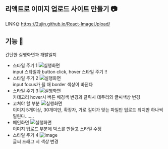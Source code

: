 ## 리액트로 이미지 업로드 사이트 만들기 📷
LINK🌞 https://2ujin.github.io/React-ImageUpload/

## 기능 🌠
간단한 실행화면과 개발일지
- 스타일 주기 1
![실행화면](https://user-images.githubusercontent.com/42020919/64473126-66bac700-d1a0-11e9-8820-0ee1035ad631.png)  <br>
input 스타일과 button click, hover 스타일 주기 !!
- 스타일 주기 2
![실행화면](https://user-images.githubusercontent.com/42020919/64475336-78aa6300-d1bc-11e9-83c4-bbebba0f9c41.png)  <br>
input focus가 될 때 border 색상이 바뀐다
- 스타일 주기 3
![실행화면](https://user-images.githubusercontent.com/42020919/64475338-8d86f680-d1bc-11e9-9eeb-5505d6cca564.png)  <br>
카테고리 hover시 버튼 배경색 변경과 클릭시 테두리와 글씨색상 변경<br>
- 고쳐야 할 부분
![실행화면](https://user-images.githubusercontent.com/42020919/64475346-c58e3980-d1bc-11e9-8bed-1ff86413c7fb.png)  <br>
이미지 5개이상, 30개미만, 확장자, 가로 길이가 맞는 파일만 업로드 되지만 하나씩 밀린다.......
- 메인화면
![실행화면](https://user-images.githubusercontent.com/42020919/64484349-b99d8880-d24b-11e9-84b5-a209750a1bdb.png)  <br>
이미지 업로드 부분에 박스를 만들고 스타일 수정
- 스타일 주기 4
![image](https://user-images.githubusercontent.com/42020919/64484377-04b79b80-d24c-11e9-9b86-cd684054e987.png)<br>
글씨 드래그 시 색상 변경

